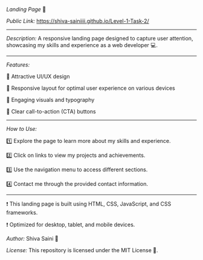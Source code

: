 _Landing Page_ 📄


_Public Link:_ 
https://shiva-sainiiii.github.io/Level-1-Task-2/

------------------------------------

_Description:_
A responsive landing page designed to capture user attention, showcasing my skills and experience as a web developer 💻.

------------------------------------

_Features:_


🔹 Attractive UI/UX design

🔹 Responsive layout for optimal user experience on various devices

🔹 Engaging visuals and typography

🔹 Clear call-to-action (CTA) buttons

------------------------------------

_How to Use:_


1️⃣ Explore the page to learn more about my skills and experience.

2️⃣ Click on links to view my projects and achievements.

3️⃣ Use the navigation menu to access different sections.

4️⃣ Contact me through the provided contact information.

------------------------------------

❗️ This landing page is built using HTML, CSS, JavaScript, and CSS frameworks.

❗️ Optimized for desktop, tablet, and mobile devices.


_Author:_
Shiva Saini 👋


_License:_
This repository is licensed under the MIT License 📜.
